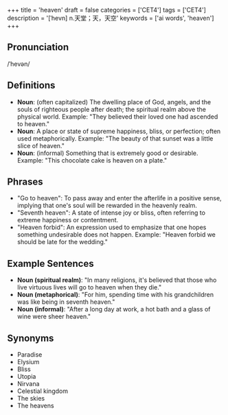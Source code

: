 +++
title = 'heaven'
draft = false
categories = ['CET4']
tags = ['CET4']
description = '[ˈhevn] n.天堂；天，天空'
keywords = ['ai words', 'heaven']
+++

## Pronunciation
/ˈhevən/

## Definitions
- **Noun**: (often capitalized) The dwelling place of God, angels, and the souls of righteous people after death; the spiritual realm above the physical world. Example: "They believed their loved one had ascended to heaven."
- **Noun**: A place or state of supreme happiness, bliss, or perfection; often used metaphorically. Example: "The beauty of that sunset was a little slice of heaven."
- **Noun**: (informal) Something that is extremely good or desirable. Example: "This chocolate cake is heaven on a plate."

## Phrases
- "Go to heaven": To pass away and enter the afterlife in a positive sense, implying that one's soul will be rewarded in the heavenly realm.
- "Seventh heaven": A state of intense joy or bliss, often referring to extreme happiness or contentment.
- "Heaven forbid": An expression used to emphasize that one hopes something undesirable does not happen. Example: "Heaven forbid we should be late for the wedding."

## Example Sentences
- **Noun (spiritual realm)**: "In many religions, it's believed that those who live virtuous lives will go to heaven when they die."
- **Noun (metaphorical)**: "For him, spending time with his grandchildren was like being in seventh heaven."
- **Noun (informal)**: "After a long day at work, a hot bath and a glass of wine were sheer heaven."

## Synonyms
- Paradise
- Elysium
- Bliss
- Utopia
- Nirvana
- Celestial kingdom
- The skies
- The heavens
